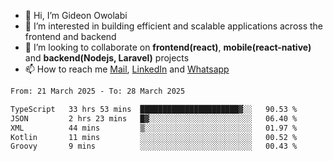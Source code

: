 - 👋 Hi, I’m Gideon Owolabi
- 👀 I’m interested in building efficient and scalable applications across the frontend and backend
- 💞️ I’m looking to collaborate on <b>frontend(react)</b>, <b>mobile(react-native)</b> and <b>backend(Nodejs, Laravel)</b> projects
- 📫 How to reach me <a href="mailto:gideoniyin2021@gmail.com">Mail</a>, <a href="https://www.linkedin.com/in/gideon-owolabi-9b667a232/">LinkedIn</a> and <a href="https://wa.me/2348055377085">Whatsapp</a>

<!---
gude1/gude1 is a ✨ special ✨ repository because its `README.md` (this file) appears on your GitHub profile.
You can click the Preview link to take a look at your changes.
--->

<!--START_SECTION:waka-->

```txt
From: 21 March 2025 - To: 28 March 2025

TypeScript   33 hrs 53 mins  ██████████████████████▓░░   90.53 %
JSON         2 hrs 23 mins   █▓░░░░░░░░░░░░░░░░░░░░░░░   06.40 %
XML          44 mins         ▒░░░░░░░░░░░░░░░░░░░░░░░░   01.97 %
Kotlin       11 mins         ░░░░░░░░░░░░░░░░░░░░░░░░░   00.52 %
Groovy       9 mins          ░░░░░░░░░░░░░░░░░░░░░░░░░   00.43 %
```

<!--END_SECTION:waka-->
